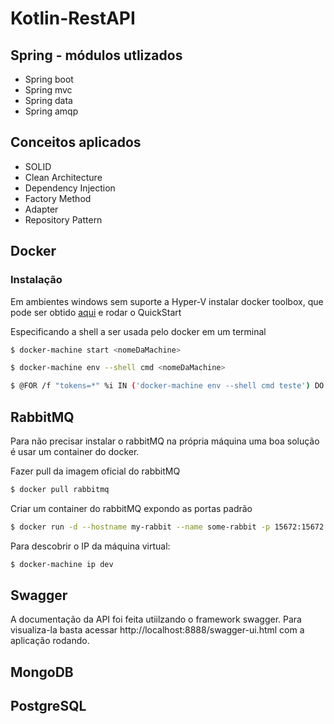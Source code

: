 # Kotlin-RestAPI
## Spring - módulos utlizados
* Spring boot
* Spring mvc
* Spring data
* Spring amqp

## Conceitos aplicados
* SOLID
* Clean Architecture
* Dependency Injection
* Factory Method
* Adapter
* Repository Pattern

## Docker
### Instalação
Em ambientes windows sem suporte a Hyper-V instalar docker toolbox, que pode ser obtido [aqui](https://www.docker.com/products/docker-toolbox)
e rodar o QuickStart

Especificando a shell a ser usada pelo docker em um terminal
``` bash
$ docker-machine start <nomeDaMachine>
```
``` bash
$ docker-machine env --shell cmd <nomeDaMachine>
```
``` bash
$ @FOR /f "tokens=*" %i IN ('docker-machine env --shell cmd teste') DO @%i
```

## RabbitMQ

Para não precisar instalar o rabbitMQ na própria máquina uma boa solução é usar um container do docker.

Fazer pull da imagem oficial do rabbitMQ
``` bash
$ docker pull rabbitmq
```

Criar um container do rabbitMQ expondo as portas padrão
``` bash
$ docker run -d --hostname my-rabbit --name some-rabbit -p 15672:15672 -p 5672:5672 rabbitmq:3-management
```

Para descobrir o IP da máquina virtual:
``` bash
$ docker-machine ip dev
```

## Swagger
A documentação da API foi feita utiilzando o framework swagger. Para visualiza-la basta acessar http://localhost:8888/swagger-ui.html com a aplicação rodando.

## MongoDB

## PostgreSQL

